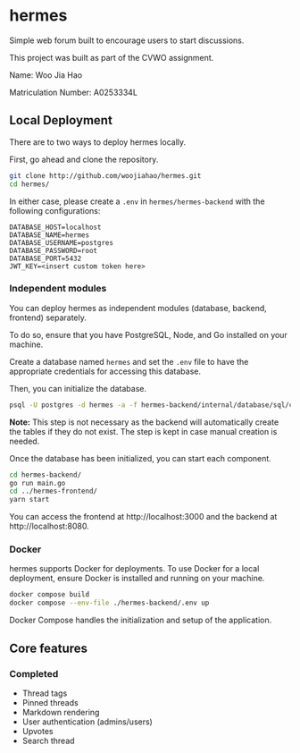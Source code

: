 # hermes

Simple web forum built to encourage users to start discussions.

This project was built as part of the CVWO assignment.

Name: Woo Jia Hao

Matriculation Number: A0253334L

## Local Deployment

There are to two ways to deploy hermes locally.

First, go ahead and clone the repository.

```bash
git clone http://github.com/woojiahao/hermes.git
cd hermes/
```

In either case, please create a `.env` in `hermes/hermes-backend` with the following configurations:

```env
DATABASE_HOST=localhost
DATABASE_NAME=hermes
DATABASE_USERNAME=postgres
DATABASE_PASSWORD=root
DATABASE_PORT=5432
JWT_KEY=<insert custom token here>
```

### Independent modules

You can deploy hermes as independent modules (database, backend, frontend) separately.

To do so, ensure that you have PostgreSQL, Node, and Go installed on your machine.

Create a database named `hermes` and set the `.env` file to have the appropriate credentials for accessing this database.

Then, you can initialize the database.

```bash
psql -U postgres -d hermes -a -f hermes-backend/internal/database/sql/create.sql
```

**Note:** This step is not necessary as the backend will automatically create the tables if they do not exist. The step
is kept in case manual creation is needed.

Once the database has been initialized, you can start each component.

```bash
cd hermes-backend/
go run main.go
cd ../hermes-frontend/
yarn start
```

You can access the frontend at http://localhost:3000 and the backend at http://localhost:8080.

### Docker

hermes supports Docker for deployments. To use Docker for a local deployment, ensure Docker is installed and running on your machine.

```bash
docker compose build
docker compose --env-file ./hermes-backend/.env up
```

Docker Compose handles the initialization and setup of the application.

## Core features

### Completed

- Thread tags
- Pinned threads
- Markdown rendering
- User authentication (admins/users)
- Upvotes
- Search thread

